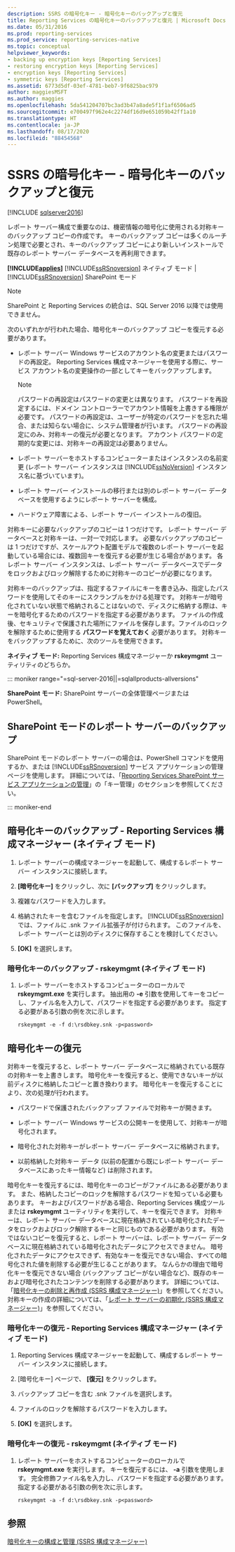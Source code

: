 ```yaml
---
description: SSRS の暗号化キー - 暗号化キーのバックアップと復元
title: Reporting Services の暗号化キーのバックアップと復元 | Microsoft Docs
ms.date: 05/31/2016
ms.prod: reporting-services
ms.prod_service: reporting-services-native
ms.topic: conceptual
helpviewer_keywords:
- backing up encryption keys [Reporting Services]
- restoring encryption keys [Reporting Services]
- encryption keys [Reporting Services]
- symmetric keys [Reporting Services]
ms.assetid: 6773d5df-03ef-4781-beb7-9f6825bac979
author: maggiesMSFT
ms.author: maggies
ms.openlocfilehash: 5da541204707bc3ad3b47a8ade5f1f1af6506ad5
ms.sourcegitcommit: e700497f962e4c2274df16d9e651059b42ff1a10
ms.translationtype: HT
ms.contentlocale: ja-JP
ms.lasthandoff: 08/17/2020
ms.locfileid: "88454568"
---
```

# <a name="ssrs-encryption-keys---back-up-and-restore-encryption-keys"></a>SSRS の暗号化キー - 暗号化キーのバックアップと復元
[!INCLUDE [sqlserver2016](../../includes/applies-to-version/sqlserver2016.md)]

  レポート サーバー構成で重要なのは、機密情報の暗号化に使用される対称キーのバックアップ コピーの作成です。 キーのバックアップ コピーは多くのルーチン処理で必要とされ、キーのバックアップ コピーにより新しいインストールで既存のレポート サーバー データベースを再利用できます。  
  
 **[!INCLUDE[applies](../../includes/applies-md.md)]**  [!INCLUDE[ssRSnoversion](../../includes/ssrsnoversion-md.md)] ネイティブ モード | [!INCLUDE[ssRSnoversion](../../includes/ssrsnoversion-md.md)] SharePoint モード  

> [!NOTE]
> SharePoint と Reporting Services の統合は、SQL Server 2016 以降では使用できません。
  
 次のいずれかが行われた場合、暗号化キーのバックアップ コピーを復元する必要があります。  
  
-   レポート サーバー Windows サービスのアカウント名の変更またはパスワードの再設定。 Reporting Services 構成マネージャーを使用する際に、サービス アカウント名の変更操作の一部としてキーをバックアップします。  
  
    > [!NOTE]
    > パスワードの再設定はパスワードの変更とは異なります。 パスワードを再設定するには、ドメイン コントローラーでアカウント情報を上書きする権限が必要です。 パスワードの再設定は、ユーザーが特定のパスワードを忘れた場合、または知らない場合に、システム管理者が行います。 パスワードの再設定にのみ、対称キーの復元が必要となります。 アカウント パスワードの定期的な変更には、対称キーの再設定は必要ありません。  
  
-   レポート サーバーをホストするコンピューターまたはインスタンスの名前変更 (レポート サーバー インスタンスは [!INCLUDE[ssNoVersion](../../includes/ssnoversion-md.md)] インスタンス名に基づいています)。  
  
-   レポート サーバー インストールの移行または別のレポート サーバー データベースを使用するようにレポート サーバーを構成。  
  
-   ハードウェア障害による、レポート サーバー インストールの復旧。  
  
 対称キーに必要なバックアップのコピーは 1 つだけです。 レポート サーバー データベースと対称キーは、一対一で対応します。 必要なバックアップのコピーは 1 つだけですが、スケールアウト配置モデルで複数のレポート サーバーを起動している場合には、複数回キーを復元する必要が生じる場合があります。 各レポート サーバー インスタンスは、レポート サーバー データベースでデータをロックおよびロック解除するために対称キーのコピーが必要になります。

 対称キーのバックアップは、指定するファイルにキーを書き込み、指定したパスワードを使用してそのキーにスクランブルをかける処理です。 対称キーが暗号化されていない状態で格納されることはないので、ディスクに格納する際は、キーを暗号化するためのパスワードを指定する必要があります。 ファイルの作成後、セキュリティで保護された場所にファイルを保存します。ファイルのロックを解除するために使用する **パスワードを覚えておく** 必要があります。 対称キーをバックアップするために、次のツールを使用できます。  
  
 **ネイティブ モード:** Reporting Services 構成マネージャーか **rskeymgmt** ユーティリティのどちらか。  

::: moniker range="=sql-server-2016||=sqlallproducts-allversions"
  
 **SharePoint モード:** SharePoint サーバーの全体管理ページまたは PowerShell。  
  
##  <a name="backup-sharepoint-mode-report-servers"></a><a name="bkmk_backup_sharepoint"></a> SharePoint モードのレポート サーバーのバックアップ  
 SharePoint モードのレポート サーバーの場合は、PowerShell コマンドを使用するか、または [!INCLUDE[ssRSnoversion](../../includes/ssrsnoversion-md.md)] サービス アプリケーションの管理ページを使用します。 詳細については、「[Reporting Services SharePoint サービス アプリケーションの管理](../../reporting-services/report-server-sharepoint/manage-a-reporting-services-sharepoint-service-application.md)」の「キー管理」のセクションを参照してください。  

::: moniker-end
  
##  <a name="back-up-encryption-keys--reporting-services-configuration-manager-native-mode"></a><a name="bkmk_backup_configuration_manager"></a> 暗号化キーのバックアップ - Reporting Services 構成マネージャー (ネイティブ モード)  
  
1.  レポート サーバーの構成マネージャーを起動して、構成するレポート サーバー インスタンスに接続します。  
  
2.  **[暗号化キー]** をクリックし、次に **[バックアップ]** をクリックします。  
  
3.  複雑なパスワードを入力します。  
  
4.  格納されたキーを含むファイルを指定します。 [!INCLUDE[ssRSnoversion](../../includes/ssrsnoversion-md.md)] では、ファイルに .snk ファイル拡張子が付けられます。 このファイルを、レポート サーバーとは別のディスクに保存することを検討してください。  
  
5.  **[OK]** を選択します。  
  
###  <a name="back-up-encryption-keys--rskeymgmt-native-mode"></a><a name="bkmk_backup_rskeymgmt"></a> 暗号化キーのバックアップ - rskeymgmt (ネイティブ モード)  
  
1.  レポート サーバーをホストするコンピューターのローカルで **rskeymgmt.exe** を実行します。 抽出用の **-e** 引数を使用してキーをコピーし、ファイル名を入力して、パスワードを指定する必要があります。 指定する必要がある引数の例を次に示します。  
  
    ```  
    rskeymgmt -e -f d:\rsdbkey.snk -p<password>  
    ```  
  
## <a name="restore-encryption-keys"></a>暗号化キーの復元  
 対称キーを復元すると、レポート サーバー データベースに格納されている既存の対称キーを上書きします。 暗号化キーを復元すると、使用できないキーが以前ディスクに格納したコピーと置き換わります。 暗号化キーを復元することにより、次の処理が行われます。  
  
-   パスワードで保護されたバックアップ ファイルで対称キーが開きます。  
  
-   レポート サーバー Windows サービスの公開キーを使用して、対称キーが暗号化されます。  
  
-   暗号化された対称キーがレポート サーバー データベースに格納されます。  
  
-   以前格納した対称キー データ (以前の配置から既にレポート サーバー データベースにあったキー情報など) は削除されます。  
  
 暗号化キーを復元するには、暗号化キーのコピーがファイルにある必要があります。 また、格納したコピーのロックを解除するパスワードを知っている必要もあります。 キーおよびパスワードがある場合、Reporting Services 構成ツールまたは **rskeymgmt** ユーティリティを実行して、キーを復元できます。 対称キーは、レポート サーバー データベースに現在格納されている暗号化されたデータをロックおよびロック解除するキーと同じものである必要があります。 有効ではないコピーを復元すると、レポート サーバーは、レポート サーバー データベースに現在格納されている暗号化されたデータにアクセスできません。 暗号化されたデータにアクセスできず、有効なキーを復元できない場合、すべての暗号化された値を削除する必要が生じることがあります。 なんらかの理由で暗号化キーを復元できない場合 (バックアップ コピーがない場合など)、既存のキーおよび暗号化されたコンテンツを削除する必要があります。 詳細については、「[暗号化キーの削除と再作成 (SSRS 構成マネージャー)](../../reporting-services/install-windows/ssrs-encryption-keys-delete-and-re-create-encryption-keys.md)」を参照してください。 対称キーの作成の詳細については、「[レポート サーバーの初期化 &#40;SSRS 構成マネージャー&#41;](../../reporting-services/install-windows/ssrs-encryption-keys-initialize-a-report-server.md)」を参照してください。  
  
###  <a name="restore-encryption-keys--reporting-services-configuration-manager-native-mode"></a><a name="bkmk_restore_configuration_manager"></a> 暗号化キーの復元 - Reporting Services 構成マネージャー (ネイティブ モード)  
  
1.  Reporting Services 構成マネージャーを起動して、構成するレポート サーバー インスタンスに接続します。  
  
2.  [暗号化キー] ページで、 **[復元]** をクリックします。  
  
3.  バックアップ コピーを含む .snk ファイルを選択します。  
  
4.  ファイルのロックを解除するパスワードを入力します。  
  
5.  **[OK]** を選択します。 
  
###  <a name="restore-encryption-keys---rskeymgmt-native-mode"></a><a name="bkmk_restore_rskeymgmt"></a> 暗号化キーの復元 - rskeymgmt (ネイティブ モード)  
  
1.  レポート サーバーをホストするコンピューターのローカルで **rskeymgmt.exe** を実行します。 キーを復元するには、 **-a** 引数を使用します。 完全修飾ファイル名を入力し、パスワードを指定する必要があります。 指定する必要がある引数の例を次に示します。  
  
    ```  
    rskeymgmt -a -f d:\rsdbkey.snk -p<password>  
    ```  
  
## <a name="see-also"></a>参照  
 [暗号化キーの構成と管理 &#40;SSRS 構成マネージャー&#41;](../../reporting-services/install-windows/ssrs-encryption-keys-manage-encryption-keys.md)  
  
  
